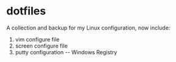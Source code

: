 # dotfiles
A collection and backup for my Linux configuration, now include:

1. vim configure file
2. screen  configure file
3. putty configuration -- Windows Registry
